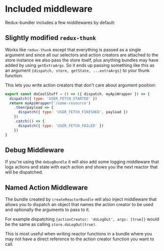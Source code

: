 # Included middleware

Redux-bundler includes a few middlewares by default:

## Slightly modified `redux-thunk`

Works like `redux-thunk` except that everything is passed as a single argument and since all our selectors and action creators are attached to the store instance we also pass the store itself, plus anything bundles may have added by using `getExtraArgs`. So it ends up passing something like this as an argument `{dispatch, store, getState, ...extraArgs}` to your thunk function.

This lets you write action creators that don't care about argument position:

```js
export const doCoolStuff = () => ({ dispatch, myApiWrapper }) => {
  dispatch({ type: 'USER_FETCH_STARTED' })
  return myApiWrapper('/some-resource')
    .then(payload => {
      dispatch({ type: 'USER_FETCH_FINISHED', payload })
    })
    .catch(() => {
      dispatch({ type: 'USER_FETCH_FAILED' })
    })
}
```

## Debug Middleware

If you're using the `debugBundle` it will also add some logging middleware that logs actions and state with each action and shows you the next reactor that will be dispatched.

## Named Action Middleware

The bundle created by `createReactorBundle` will also inject middleware that allows you to dispatch an object that names the action creator to be used and optionally the arguments to pass to it.

For example dispatching `{actionCreator: 'doLogOut', args: [true]}` would be the same as calling `store.doLogOut(true)`.

This is most useful when writing reactor functions in a bundle where you may not have a direct reference to the action creator function you want to call.
